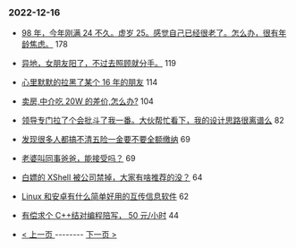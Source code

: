 ### 2022-12-16 
- [98 年，今年刚满 24 不久。虚岁 25。感觉自己已经很老了。怎么办，很有年龄焦虑。](https://www.v2ex.com/t/902854) 178
- [异地，女朋友阳了，不过去照顾就分手。](https://www.v2ex.com/t/902972) 119
- [心里默默的拉黑了某个 16 年的朋友](https://www.v2ex.com/t/902851) 114
- [卖房,中介吃 20W 的差价,怎么办?](https://www.v2ex.com/t/902863) 104
- [领导专门拉了个会批斗了我一番。大伙帮忙看下，我的设计思路很离谱么](https://www.v2ex.com/t/902902) 82
- [发现很多人都搞不清五险一金要不要全额缴纳](https://www.v2ex.com/t/902926) 69
- [老婆叫同事爸爸，能接受吗？](https://www.v2ex.com/t/903025) 69
- [白嫖的 XShell 被公司禁掉，大家有啥推荐的没？](https://www.v2ex.com/t/902860) 64
- [Linux 和安卓有什么简单好用的互传信息软件](https://www.v2ex.com/t/902864) 62
- [有偿求个 C++结对编程陪写， 50 元/小时](https://www.v2ex.com/t/902865) 44 

- [ < 上一页 ](https://github.com/able8/v2ex-hot-record/blob/master/2022-12-15.md) -------- [ 下一页 > ](https://github.com/able8/v2ex-hot-record/blob/master/2022-12-17.md)